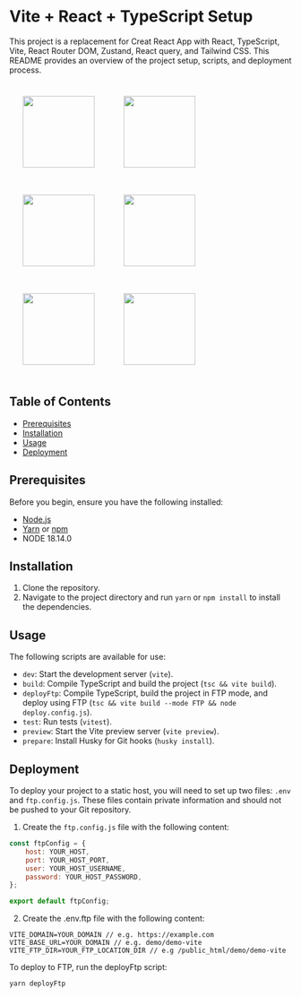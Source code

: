 # Vite + React + TypeScript Setup

This project is a replacement for Creat React App with React, TypeScript, Vite, React Router DOM, Zustand, React query, and Tailwind CSS. This README provides an overview of the project setup, scripts, and deployment process.

<div>
<img align="top" src="https://iili.io/HNrTdxV.png"  width="128" height="128" style="margin:24px; ">
<img align="top" src="https://iili.io/HNrTHDQ.png"  width="128" height="128" style="margin:24px; ">
<img align="top" src="https://iili.io/HNruZ8u.png"  width="128" height="128" style="margin:24px; ">
<img align="top" src="https://iili.io/HNrT3iP.png"  width="128" height="128" style="margin:24px; ">
<img align="top" src="https://iili.io/HNrT2WB.png"  width="128" height="128" style="margin:24px; ">
<img align="top" src="https://iili.io/HNrIyRj.png"  width="128" height="128" style="margin:24px; ">
</div>

## Table of Contents

- [Prerequisites](#prerequisites)
- [Installation](#installation)
- [Usage](#usage)
- [Deployment](#deployment)

## Prerequisites

Before you begin, ensure you have the following installed:

- [Node.js](https://nodejs.org/)
- [Yarn](https://yarnpkg.com/) or [npm](https://www.npmjs.com/)
- NODE 18.14.0

## Installation

1. Clone the repository.
2. Navigate to the project directory and run `yarn` or `npm install` to install the dependencies.

## Usage

The following scripts are available for use:

- `dev`: Start the development server (`vite`).
- `build`: Compile TypeScript and build the project (`tsc && vite build`).
- `deployFtp`: Compile TypeScript, build the project in FTP mode, and deploy using FTP (`tsc && vite build --mode FTP && node deploy.config.js`).
- `test`: Run tests (`vitest`).
- `preview`: Start the Vite preview server (`vite preview`).
- `prepare`: Install Husky for Git hooks (`husky install`).

## Deployment

To deploy your project to a static host, you will need to set up two files: `.env` and `ftp.config.js`. These files contain private information and should not be pushed to your Git repository.

1. Create the `ftp.config.js` file with the following content:

```javascript
const ftpConfig = {
	host: YOUR_HOST,
	port: YOUR_HOST_PORT,
	user: YOUR_HOST_USERNAME,
	password: YOUR_HOST_PASSWORD,
};

export default ftpConfig;
```

2. Create the .env.ftp file with the following content:

```
VITE_DOMAIN=YOUR_DOMAIN // e.g. https://example.com
VITE_BASE_URL=YOUR_DOMAIN // e.g. demo/demo-vite
VITE_FTP_DIR=YOUR_FTP_LOCATION_DIR // e.g /public_html/demo/demo-vite
```

To deploy to FTP, run the deployFtp script:

```
yarn deployFtp
```
